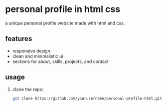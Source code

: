 # personal profile in html css 
a unique personal profile website made with html and css.  

## features  
- responsive design  
- clean and minimalistic ui  
- sections for about, skills, projects, and contact  

## usage  
1. clone the repo:  
   ```bash
   git clone https://github.com/yourusername/personal-profile-html.git

